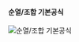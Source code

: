 #### 순열/조합 기본공식
![순열/조합 기본공식](https://www.manualfactory.net/wp-content/uploads/excel-function-per-com-02.png)
